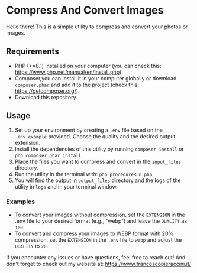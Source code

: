 # Compress And Convert Images
Hello there! This is a simple utility to compress and convert your photos or images.

## Requirements
- PHP (>=8.1) installed on your computer (you can check this: https://www.php.net/manual/en/install.php).
- Composer,you can install it in your computer globally or download `composer.phar` and add it to the project
  (check this: https://getcomposer.org/).
- Download this repository.

## Usage
1. Set up your environment by creating a `.env` file based on the `.env_example` provided. Choose the quality and the desired output extension.
2. Install the dependencies of this utility by running `composer install` or `php composer.phar install`.
3. Place the files you want to compress and convert in the `input_files` directory.
4. Run the utility in the terminal with: `php procedureRun.php`.
5. You will find the output in `output_files` directory and the logs of the utility in `logs` and in your terminal window.

### Examples
- To convert your images without compression, set the `EXTENSION` in the .env file to your desired format (e.g., "webp") and leave the `QUALITY` as `100`.
- To convert and compress your images to WEBP format with 20% compression, set the `EXTENSION` in the `.env` file to `webp` and adjust the `QUALITY` to `20`.

If you encounter any issues or have questions, feel free to reach out! And don't forget to check out my website at:
https://www.francescopieraccini.it/
